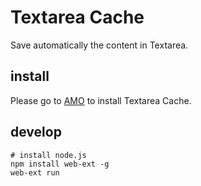 # Textarea Cache
Save automatically the content in Textarea.

## install

Please go to [AMO](https://addons.mozilla.org/firefox/addon/textarea-cache) to install Textarea Cache.

## develop

```
# install node.js
npm install web-ext -g
web-ext run
```
